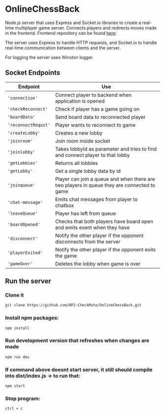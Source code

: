 # OnlineChessBack

Node.js server that uses Express and Socket.io libraries to create a real-time multiplayer game server. Connects players and redirects moves made in the frontend. Frontend repository can be found [here](https://github.com/OP2-CheckMate/OnlineChessFront).

The server uses Express to handle HTTP requests, and Socket.io to handle real-time communication between clients and the server.

For logging the server uses Winston logger.

## Socket Endpoints
| Endpoint | Use |
| -------- | --- |
| ``'connection'`` | Connect player to backend when application is opened |
| ``'checkReconnect'`` | Check if player has a game going on |
| ``'boardData'`` | Send board data to reconnected player |
| ``'reconnectRequst'`` | Player wants to reconnect to game |
| ``'createLobby'`` | Creates a new lobby |
|``'joinroom'`` | Join room inside socket |
|``'joinlobby'`` | Takes lobbyId as parameter and tries to find and connect player to that lobby |
|``'getLobbies'`` | Returns all lobbies |
|``'getLobby'`` | Get a single lobby data by id |
|``'joinqueue'`` | Player can join a queue and when there are two players in queue they are connected to game |
|``'chat-message'`` | Emits chat messages from player to chatbox |
|``'leaveQueue'`` | Player has left from queue |
|``'boardOpened'`` | Checks that both players have board open and emits event when they have |
|``'disconnect'`` | Notify the other player if the opponent disconnects from the server |
|``'playerExited'`` | Notify the other player if the opponent exits the game |
|``'gameOver'`` | Deletes the lobby when game is over |

## Run the server
### Clone it
```sh
git clone https://github.com/OP2-CheckMate/OnlineChessBack.git
```
### Install npm packages:
```sh
npm install
```
### Run development version that refreshes when changes are made
```sh
npm run dev
```
### If command above doesnt start server, it still should compile into dist/index.js -> to run that:
```sh
npm start
```
### Stop program:
```sh
ctrl + c
```
